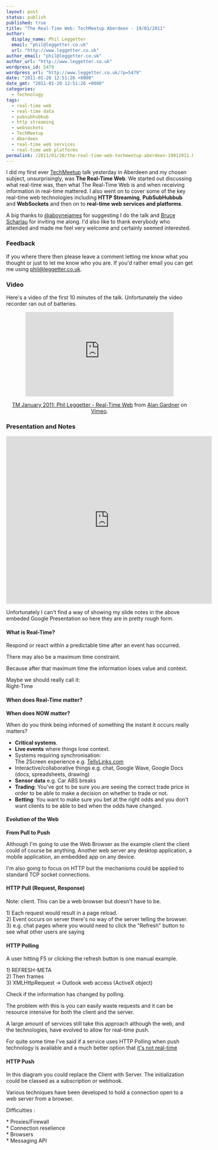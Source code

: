 ```yaml
---
layout: post
status: publish
published: true
title: "The Real-Time Web: TechMeetup Aberdeen - 19/01/2011"
author:
  display_name: Phil Leggetter
  email: "phil@leggetter.co.uk"
  url: "http://www.leggetter.co.uk"
author_email: "phil@leggetter.co.uk"
author_url: "http://www.leggetter.co.uk"
wordpress_id: 5479
wordpress_url: "http://www.leggetter.co.uk/?p=5479"
date: "2011-01-20 12:51:26 +0000"
date_gmt: "2011-01-20 12:51:26 +0000"
categories:
  - Technology
tags:
  - real-time web
  - real-time data
  - pubsubhubbub
  - http streaming
  - websockets
  - TechMeetup
  - Aberdeen
  - real-time web services
  - real-time web platforms
permalink: /2011/01/20/the-real-time-web-techmeetup-aberdeen-19012011.html
---
```


<p>I did my first ever <a href="http://www.techmeetup.co.uk/">TechMeetup</a> talk yesterday in Aberdeen and my chosen subject, unsurprisingly, was <strong>The Real-Time Web</strong>. We started out discussing what real-time was, then what The Real-Time Web is and when receiving information in real-time mattered. I also went on to cover some of the key real-time web technologies including <strong>HTTP Streaming</strong>, <strong>PubSubHubbub</strong> and <strong>WebSockets</strong> and then on to <strong>real-time web services and platforms</strong>.</p>

<p>A big thanks to <a href="http://twitter.com/#!/aboynejames">@aboynejames</a> for suggesting I do the talk and <a href="http://www.abdn.ac.uk/~csc228/blog/">Bruce Scharlau</a> for inviting me along. I'd also like to thank everybody who attended and made me feel very welcome and certainly seemed interested.</p>
<h3>Feedback</h3>
<p>If you where there then please leave a comment letting me know what you thought or just to let me know who you are. If you'd rather email you can get me using <a href="mailto:phil@leggetter.co.uk?subject=Aberdeen TechMeetup">phil@leggetter.co.uk</a>.</p>
<h3>Video</h3>
<p>Here's a video of the first 10 minutes of the talk. Unfortunately the video recorder ran out of batteries.</p>
<div style="text-align:center;"><iframe src="http://player.vimeo.com/video/19060295" width="400" height="227" frameborder="0"></iframe>
<p><a href="http://vimeo.com/19060295">TM January 2011: Phil Leggetter - Real-Time Web</a> from <a href="http://vimeo.com/user2219054">Alan Gardner</a> on <a href="http://vimeo.com">Vimeo</a>.</p>
</div>
<h3>Presentation and Notes</h3>
<p><iframe src="https://docs.google.com/present/embed?id=dhf7xbgp_184gqqj6hhc&size=m" frameborder="0" width="555" height="451"></iframe></p>
<p>Unfortunately I can't find a way of showing my slide notes in the above embeded Google Presentation so here they are in pretty rough form.</p>
<h4>What is Real-Time?</h4>
<p>Respond or react within a predictable time after an event has occurred.</p>
<p>There may also be a maximum time constraint.</p>
<p>Because after that maximum time the information loses value and context.</p>
<p>Maybe we should really call it:<br />
Right-Time</p>
<h4>When does Real-Time matter?</h4>
<p><strong>When does NOW matter?</strong></p>
<p>When do you think being informed of something the instant it occurs really matters?</p>
<ul>
<li><strong>Critical systems</strong>. </li>
<li><strong>Live events</strong> where things lose context.</li>
<li>Systems requiring synchronisation:<br />
The 2Screen experience e.g. <a href="http://tellylinks.com">TellyLinks.com</a></li>
<li>Interactive/collaborative things e.g. chat, Google Wave, Google Docs (docs, spreadsheets, drawing)</li>
<li><b>Sensor data</b> e.g. Car ABS breaks</li>
<li><strong>Trading</strong>: You've got to be sure you are seeing the correct trade price in order to be able to make a decision on whether to trade or not.</li>
<li><strong>Betting</strong>: You want to make sure you bet at the right odds and you don't want clients to be able to bed when the odds have changed.</li>
</ul>
<h4>Evolution of the Web</h4>
<p><strong>From Pull to Push</strong></p>
<p>Although I'm going to use the Web Browser as the example client the client could of course be anything. Another web server any desktop application, a mobile application, an embedded app on any device.</p>
<p>I'm also going to focus on HTTP but the mechanisms could be applied to standard TCP socket connections.</p>
<h4>HTTP Pull (Request, Response)</h4>
<p>Note: client. This can be a web browser but doesn't have to be.</p>
<p>1) Each request would result in a page reload.<br />
2) Event occurs on server there's no way of the server telling the browser.<br />
3) e.g. chat pages where you would need to click the "Refresh" button to see what other users are saying </p>
<h4>HTTP Polling</h4>
<p>A user hitting F5 or clicking the refresh button is one manual example.</p>
<p>1) REFRESH-META<br />
2) Then frames<br />
3) XMLHttpRequest -> Outlook web access (ActiveX object) </p>
<p>Check if the information has changed by polling.</p>
<p>The problem with this is you can easily waste requests and it can be resource intensive for both the client and the server.</p>
<p>A large amount of services still take this approach although the web, and the technologies, have evolved to allow for real-time push.</p>
<p>For quite some time I've said if a service uses HTTP Polling when push technology is available and a much better option that <a href="http://itsnotrealtime.com">it's not real-time</a></p>
<h4>HTTP Push</h4>
<p>In this diagram you could replace the Client with Server. The initialization could be classed as a subscription or webhook.</p>
<p>Various techniques have been developed to hold a connection open to a web server from a browser.</p>
<p>Difficulties :</p>
<p>* Proxies/Firewall<br />
* Connection reselience<br />
* Browsers<br />
* Messaging API</p>

